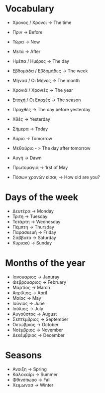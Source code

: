 # Vocabulary

- Χρονος / Χρονοι -> The time

- Πριν -> Before
- Τώρα -> Now
- Μετά -> After

- Ημέπα / Ημέρες -> The day
- Εβδομάδα / Εβδομάδες -> The week
- Μήνασ / Οι Μήνες -> The month
- Χρονιά / Χρονιές -> The year
- Εποχή / Οι Εποχές -> The season

- Προχθές -> The day before yesterday
- Χθές -> Yesterday
- Σήμερα  -> Today
- Αύριο -> Tomorrow
- Μεθαύριο - > The day after tomorrow

- Αυγή -> Dawn

- Πρωτομαγιά -> 1rst of May

- Πόσων χρονών είσαι; -> How old are you?
# Days of the week

- Δευτέρα -> Monday
- Τριτη -> Tuesday
- Τετάρτη -> Wednesday
- Πέμπτη -> Thursday
- Παρασκευή -> Friday
- Σάββατο -> Saturday
- Κυριακύ -> Sunday

# Months of the year

- Ιανουαριος -> Januray
- Φεβρουαριος -> February
- Μαρτίος -> March
- Απρίλιος -> April
- Μαίος -> May
- Ιούνιος -> June
- Ιούλιος -> July
- Αυγούστος -> August
- Σεπτέμβριος -> September
- Οκτώβριος -> October
- Νοέμβριος -> November
- Δεκέμβριος -> December

# Seasons

- Ανοιξη -> Spring
- Καλοκαίρι -> Summer
- Φθινόπωρο -> Fall
- Χειμωνασ -> Winter
